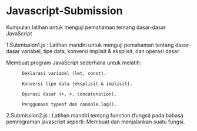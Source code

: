 # Javascript-Submission
Kumpulan latihan untuk menguji pemahaman tentang dasar-dasar JavaScript

1.Submission1.js : Latihan mandiri untuk menguji pemahaman tentang dasar-dasar variabel, tipe data, konversi implisit & eksplisit, dan operasi dasar. 
      
  Membuat program JavaScript sederhana untuk melatih:

          Deklarasi variabel (let, const).

          Konversi tipe data (eksplisit & implisit).

          Operasi dasar (+, >, concatenation).

          Penggunaan typeof dan console.log().

2.Submission2.js : Latihan mandiri tentang function (fungsi) pada bahasa pemrograman javascript seperti: Membuat dan menjalankan suatu fungsi. 
